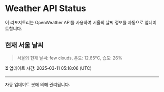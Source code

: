 
# Weather API Status

이 리포지토리는 OpenWeather API를 사용하여 서울의 날씨 정보를 자동으로 업데이트합니다.

## 현재 서울 날씨
> 서울의 현재 날씨: few clouds, 온도: 12.65°C, 습도: 26%

⏳ 업데이트 시간: 2025-03-11 05:18:06 (UTC)

---
자동 업데이트 봇에 의해 관리됩니다.
